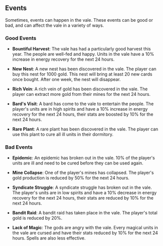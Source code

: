 ## Events

Sometimes, events can happen in the vale. These events can be good or bad, and can affect the vale in a variety of ways.

### Good Events

- **Bountiful Harvest**: The vale has had a particularly good harvest this year. The people are well-fed and happy. Units in the vale have a 10% increase in energy recovery for the next 24 hours.

- **New Nest**: A new nest has been discovered in the vale. The player can buy this nest for 1000 gold. This nest will bring at least 20 new cards once bought. After one week, the nest will disappear.

- **Rich Vein**: A rich vein of gold has been discovered in the vale. The player can extract more gold from their mines for the next 24 hours.

- **Bard's Visit**: A bard has come to the vale to entertain the people. The player's units are in high spirits and have a 10% increase in energy recovery for the next 24 hours, their stats are boosted by 10% for the next 24 hours.

- **Rare Plant**: A rare plant has been discovered in the vale. The player can use this plant to cure all ill units in their dormitory.

### Bad Events

- **Epidemic**: An epidemic has broken out in the vale. 10% of the player's units are ill and need to be cured before they can be used again.

- **Mine Collapse**: One of the player's mines has collapsed. The player's gold production is reduced by 50% for the next 24 hours.

- **Syndicate Struggle**: A syndicate struggle has broken out in the vale. The player's units are in low spirits and have a 10% decrease in energy recovery for the next 24 hours, their stats are reduced by 10% for the next 24 hours.

- **Bandit Raid**: A bandit raid has taken place in the vale. The player's total gold is reduced by 20%.

- **Lack of Magic**: The gods are angry with the vale. Every magical units in the vale are cursed and have their stats reduced by 10% for the next 24 hours. Spells are also less effective.

